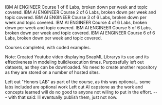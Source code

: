 IBM AI ENGINEER Course 1 of 6 Labs, broken down per week and topic covered.
IBM AI ENGINEER Course 2 of 6 Labs, broken down per week and topic covered.
IBM AI ENGINEER Course 3 of 6 Labs, broken down per week and topic covered.
IBM AI ENGINEER Course 4 of 6 Labs, broken down per week and topic covered.
IBM AI ENGINEER Course 5 of 6 Labs, broken down per week and topic covered.
IBM AI ENGINEER Course 6 of 6 Labs, broken down per week and topic covered.

Courses completed, with coded examples.

Note:  Created Youtube video displaying SnapML Librarys its use and its effectiveness in modeling build/execution times.
Purposefully left out datasets, as they can be downloaded.  No need to create another repository as they are stored on a number of hosted sites.

Left out "Honors LAB" as part of the course, as this was optional... some labs included are optional work
Left out AI capstone as the work and concepts learned will do no good to anyone not willng to put in the effort.
 --- with that said:  Ill eventually publish them, just not now. 
